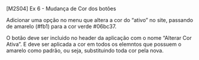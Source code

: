 [M2S04] Ex 6 - Mudança de Cor dos botões

Adicionar uma opção no menu que altera a cor do “ativo” no site, passando de amarelo (#fb1) para a cor verde #06bc37.

O botão deve ser incluido no header da aplicação com o nome “Alterar Cor Ativa”. E deve ser aplicada a cor em todos os elemntos que possuem o amarelo como padrão, ou seja, substituindo toda cor pela nova.